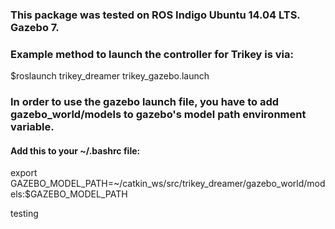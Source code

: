 ###  This package was tested on ROS Indigo Ubuntu 14.04 LTS. Gazebo 7. 

### Example method to launch the controller for Trikey is via:
$roslaunch trikey_dreamer trikey_gazebo.launch 

### In order to use the gazebo launch file, you have to add gazebo_world/models to gazebo's model path environment variable.

#### Add this to your ~/.bashrc file:
export GAZEBO_MODEL_PATH=~/catkin_ws/src/trikey_dreamer/gazebo_world/models:$GAZEBO_MODEL_PATH


testing
